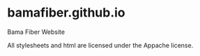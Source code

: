 # bamafiber.github.io
Bama Fiber Website

All stylesheets and html are licensed under the Appache license.

